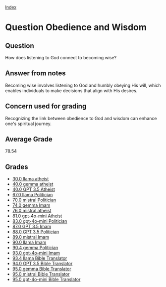 
[Index](../../index.md)
# Question Obedience and Wisdom
## Question
How does listening to God connect to becoming wise?

## Answer from notes
Becoming wise involves listening to God and humbly obeying His will, which enables individuals to make decisions that align with His desires.

## Concern used for grading
Recognizing the link between obedience to God and wisdom can enhance one's spiritual journey.

## Average Grade
78.54

## Grades
 * [30.0 llama atheist](../answers/llama_atheist/Obedience_and_Wisdom.md)
 * [40.0 gemma atheist](../answers/gemma_atheist/Obedience_and_Wisdom.md)
 * [40.0 GPT 3.5 Atheist](../answers/GPT_3.5_Atheist/Obedience_and_Wisdom.md)
 * [67.0 llama Politician](../answers/llama_Politician/Obedience_and_Wisdom.md)
 * [70.0 mistral Politician](../answers/mistral_Politician/Obedience_and_Wisdom.md)
 * [74.0 gemma Imam](../answers/gemma_Imam/Obedience_and_Wisdom.md)
 * [76.0 mistral atheist](../answers/mistral_atheist/Obedience_and_Wisdom.md)
 * [81.0 gpt-4o-mini Atheist](../answers/gpt-4o-mini_Atheist/Obedience_and_Wisdom.md)
 * [83.0 gpt-4o-mini Politician](../answers/gpt-4o-mini_Politician/Obedience_and_Wisdom.md)
 * [87.0 GPT 3.5 Imam](../answers/GPT_3.5_Imam/Obedience_and_Wisdom.md)
 * [88.0 GPT 3.5 Politician](../answers/GPT_3.5_Politician/Obedience_and_Wisdom.md)
 * [89.0 mistral Imam](../answers/mistral_Imam/Obedience_and_Wisdom.md)
 * [90.0 llama Imam](../answers/llama_Imam/Obedience_and_Wisdom.md)
 * [90.4 gemma Politician](../answers/gemma_Politician/Obedience_and_Wisdom.md)
 * [93.0 gpt-4o-mini Imam](../answers/gpt-4o-mini_Imam/Obedience_and_Wisdom.md)
 * [93.4 llama Bible Translator](../answers/llama_Bible_Translator/Obedience_and_Wisdom.md)
 * [94.0 GPT 3.5 Bible Translator](../answers/GPT_3.5_Bible_Translator/Obedience_and_Wisdom.md)
 * [95.0 gemma Bible Translator](../answers/gemma_Bible_Translator/Obedience_and_Wisdom.md)
 * [95.0 mistral Bible Translator](../answers/mistral_Bible_Translator/Obedience_and_Wisdom.md)
 * [95.0 gpt-4o-mini Bible Translator](../answers/gpt-4o-mini_Bible_Translator/Obedience_and_Wisdom.md)
